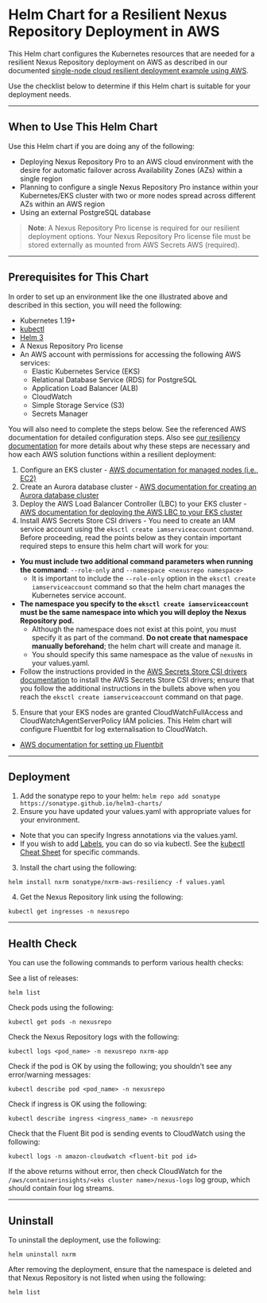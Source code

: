 <!--

    Sonatype Nexus (TM) Open Source Version
    Copyright (c) 2008-present Sonatype, Inc.
    All rights reserved. Includes the third-party code listed at http://links.sonatype.com/products/nexus/oss/attributions.

    This program and the accompanying materials are made available under the terms of the Eclipse Public License Version 1.0,
    which accompanies this distribution and is available at http://www.eclipse.org/legal/epl-v10.html.

    Sonatype Nexus (TM) Professional Version is available from Sonatype, Inc. "Sonatype" and "Sonatype Nexus" are trademarks
    of Sonatype, Inc. Apache Maven is a trademark of the Apache Software Foundation. M2eclipse is a trademark of the
    Eclipse Foundation. All other trademarks are the property of their respective owners.

-->

# Helm Chart for a Resilient Nexus Repository Deployment in AWS

This Helm chart configures the Kubernetes resources that are needed for a resilient Nexus Repository deployment on AWS as described in our documented [single-node cloud resilient deployment example using AWS](https://help.sonatype.com/repomanager3/planning-your-implementation/resiliency-and-high-availability/single-node-cloud-resilient-deployment-example-using-aws).

Use the checklist below to determine if this Helm chart is suitable for your deployment needs.

---

## When to Use This Helm Chart
Use this Helm chart if you are doing any of the following:
- Deploying Nexus Repository Pro to an AWS cloud environment with the desire for automatic failover across Availability Zones (AZs) within a single region
- Planning to configure a single Nexus Repository Pro instance within your Kubernetes/EKS cluster with two or more nodes spread across different AZs within an AWS region
- Using an external PostgreSQL database

> **Note**: A Nexus Repository Pro license is required for our resilient deployment options. Your Nexus Repository Pro license file must be stored externally as mounted from AWS Secrets AWS (required).

---

## Prerequisites for This Chart
In order to set up an environment like the one illustrated above and described in this section, you will need the following:

- Kubernetes 1.19+
- [kubectl](https://kubernetes.io/docs/tasks/tools/)
- [Helm 3](https://helm.sh/docs/intro/install/)
- A Nexus Repository Pro license
- An AWS account with permissions for accessing the following AWS services:
  - Elastic Kubernetes Service (EKS)
  - Relational Database Service (RDS) for PostgreSQL
  - Application Load Balancer (ALB)
  - CloudWatch
  - Simple Storage Service (S3)
  - Secrets Manager

You will also need to complete the steps below. See the referenced AWS documentation for detailed configuration steps. Also see [our resiliency documentation](https://help.sonatype.com/repomanager3/planning-your-implementation/resiliency-and-high-availability/single-node-cloud-resilient-deployment-example-using-aws) for more details about why these steps are necessary and how each AWS solution functions within a resilient deployment:
1. Configure an EKS cluster - [AWS documentation for managed nodes (i.e., EC2)](https://docs.aws.amazon.com/eks/latest/userguide/getting-started-console.html)
2. Create an Aurora database cluster - [AWS documentation for creating an Aurora database cluster](https://docs.aws.amazon.com/AmazonRDS/latest/AuroraUserGuide/Aurora.CreateInstance.html)
3. Deploy the AWS Load Balancer Controller (LBC) to your EKS cluster - [AWS documentation for deploying the AWS LBC to your EKS cluster](https://docs.aws.amazon.com/eks/latest/userguide/aws-load-balancer-controller.html)
4. Install AWS Secrets Store CSI drivers - You need to create an IAM service account using the ```eksctl create iamserviceaccount``` command. Before proceeding, read the points below as they contain important required steps to ensure this helm chart will work for you:  <br>
  - **You must include two additional command parameters when running the command**: ```--role-only``` and ```--namespace <nexusrepo namespace>```
    - It is important to include the ```--role-only``` option in the ```eksctl create iamserviceaccount``` command so that the helm chart manages the Kubernetes service account.  <br> 
  - **The namespace you specify to the ```eksctl create iamserviceaccount``` must be the same namespace into which you will deploy the Nexus Repository pod.**  <br>
    - Although the namespace does not exist at this point, you must specify it as part of the command. **Do not create that namespace manually beforehand**; the helm chart will create and manage it. 
    - You should specify this same namespace as the value of ```nexusNs``` in your values.yaml.  <br>
  - Follow the instructions provided in the [AWS Secrets Store CSI drivers documentation](https://github.com/aws/secrets-store-csi-driver-provider-aws/blob/main/README.md) to install the AWS Secrets Store CSI drivers; ensure that you follow the additional instructions in the bullets above when you reach the ```eksctl create iamserviceaccount``` command on that page.
5. Ensure that your EKS nodes are granted CloudWatchFullAccess and CloudWatchAgentServerPolicy IAM policies. This Helm chart will configure Fluentbit for log externalisation to CloudWatch.
  - [AWS documentation for setting up Fluentbit](https://docs.aws.amazon.com/AmazonCloudWatch/latest/monitoring/deploy-container-insights-EKS.html)

---

## Deployment
1. Add the sonatype repo to your helm:
```helm repo add sonatype https://sonatype.github.io/helm3-charts/ ```   
2. Ensure you have updated your values.yaml with appropriate values for your environment.
  - Note that you can specify Ingress annotations via the values.yaml. 
  - If you wish to add [Labels](https://kubernetes.io/docs/concepts/overview/working-with-objects/labels/), you can do so via kubectl. See the [kubectl Cheat Sheet](https://kubernetes.io/docs/reference/kubectl/cheatsheet/) for specific commands.
  
3. Install the chart using the following:
  
```helm install nxrm sonatype/nxrm-aws-resiliency -f values.yaml```
  
4. Get the Nexus Repository link using the following:
  
```kubectl get ingresses -n nexusrepo```

---

## Health Check
You can use the following commands to perform various health checks:
  
See a list of releases:
  
  ```helm list```
  
 Check pods using the following:
  
  ```kubectl get pods -n nexusrepo```
  
Check the Nexus Repository logs with the following:
  
  ```kubectl logs <pod_name> -n nexusrepo nxrm-app```
  
Check if the pod is OK by using the following; you shouldn't see any error/warning messages:
  
  ```kubectl describe pod <pod_name> -n nexusrepo```
  
Check if ingress is OK using the following:
  
  ```kubectl describe ingress <ingress_name> -n nexusrepo```
  
Check that the Fluent Bit pod is sending events to CloudWatch using the following:

  ```kubectl logs -n amazon-cloudwatch <fluent-bit pod id>```
  
If the above returns without error, then check CloudWatch for the ```/aws/containerinsights/<eks cluster name>/nexus-logs``` log group, which should contain four log streams.

---

## Uninstall
To uninstall the deployment, use the following:
  
  ```helm uninstall nxrm```
  
After removing the deployment, ensure that the namespace is deleted and that Nexus Repository is not listed when using the following:
  
  ```helm list```
